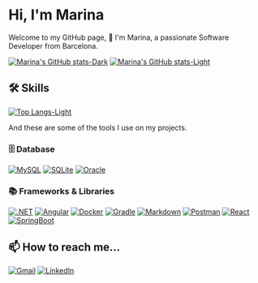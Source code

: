 
# Hi, I'm Marina   

Welcome to my GitHub page, 👋 I'm Marina, a passionate Software Developer from Barcelona.

[![Marina's GitHub stats-Dark](https://github-readme-stats.vercel.app/api?username=msanchezelv&custom_title=Here%20are%20my%20stats%3A&hide_rank=true&border_radius=15&show_icons=true&theme=radical#gh-dark-mode-only)](https://github.com/anuraghazra/github-readme-stats#gh-dark-mode-only)
[![Marina's GitHub stats-Light](https://github-readme-stats.vercel.app/api?username=msanchezelv&custom_title=Here%20are%20my%20stats%3A&hide_rank=true&border_radius=15&show_icons=true&theme=ambient_gradient#gh-light-mode-only)](https://github.com/anuraghazra/github-readme-stats#gh-light-mode-only)
## 🛠 Skills
[![Top Langs-Light](https://github-readme-stats.vercel.app/api/top-langs/?username=msanchezelv&custom_title=These%20are%20my%20most%20used%20languages%3A&hide=ShaderLab,HLSL,Batchfile&border_radius=15&layout=donut&theme=ambient_gradient#light-mode-only)](https://github.com/anuraghazra/github-readme-stats)

And these are some of the tools I use on my projects.
### 🗄️ Database

[![MySQL](https://img.shields.io/badge/MySQL-005C84?style=for-the-badge&logo=mysql&logoColor=white)](https://www.mysql.com/)
[![SQLite](https://img.shields.io/badge/Sqlite-003B57?style=for-the-badge&logo=sqlite&logoColor=white)](https://www.sqlite.org/)
[![Oracle](https://img.shields.io/badge/Oracle-F80000?style=for-the-badge&logo=Oracle&logoColor=white)](https://www.oracle.com/es/)

### 📚 Frameworks & Libraries

[![.NET](https://img.shields.io/badge/.NET-512BD4?style=for-the-badge&logo=dotnet&logoColor=white)](https://dotnet.microsoft.com/es-es/)
[![Angular](https://img.shields.io/badge/Angular-DD0031?style=for-the-badge&logo=angular&logoColor=white)](https://angular.dev/)
[![Docker](https://img.shields.io/badge/Docker-2CA5E0?style=for-the-badge&logo=docker&logoColor=white)](https://www.docker.com/)
[![Gradle](https://img.shields.io/badge/gradle-02303A?style=for-the-badge&logo=gradle&logoColor=white)](https://gradle.org/)
[![Markdown](https://img.shields.io/badge/Markdown-000000?style=for-the-badge&logo=markdown&logoColor=white)](https://www.markdownguide.org/)
[![Postman](https://img.shields.io/badge/Postman-FF6C37?style=for-the-badge&logo=Postman&logoColor=white)](https://www.postman.com/)
[![React](https://img.shields.io/badge/React-20232A?style=for-the-badge&logo=react&logoColor=61DAFB)](https://es.react.dev/)
[![SpringBoot](https://img.shields.io/badge/Spring_Boot-6DB33F?style=for-the-badge&logo=spring-boot&logoColor=white)](https://spring.io/projects/spring-boot)

## 📫 How to reach me...

[![Gmail](https://img.shields.io/badge/Gmail-D14836?style=for-the-badge&logo=gmail&logoColor=white)](mailto:marina.sael31@gmail.com)
[![LinkedIn](https://img.shields.io/badge/linkedin-0A66C2?style=for-the-badge&logo=linkedin&logoColor=white)](https://www.linkedin.com/in/marina-sanchezbcn1/)
